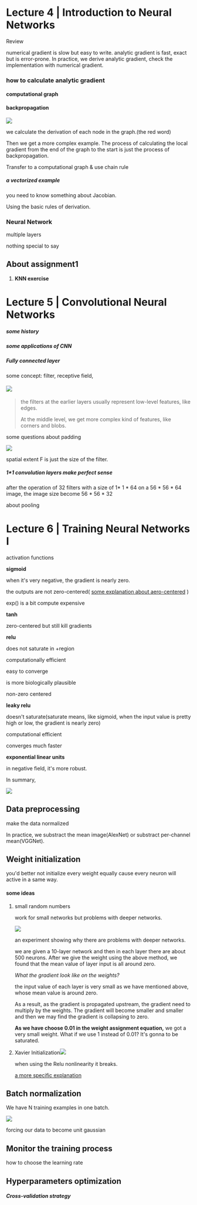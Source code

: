 # Lecture 4 | Introduction to Neural Networks

Review

numerical gradient is slow but easy to write. analytic gradient is fast, exact but is error-prone. In practice, we derive analytic gradient, check the implementation with numerical gradient.

### how to calculate analytic gradient

#### computational graph

#### backpropagation

![](https://i.loli.net/2021/05/09/Gz4rRA8SUIjkBD1.png)

we calculate the derivation of each node in the graph.(the red word) 

Then we get a more complex example. The process of calculating the local gradient from the end of the graph to the start is just the process of backpropagation.

Transfer to a computational graph & use chain rule

##### a vectorized example

you need to know something about Jacobian. 

Using the basic rules of derivation.

### Neural Network

multiple layers

nothing special to say

## About assignment1

1. **KNN exercise**

   

# Lecture 5 | Convolutional Neural Networks

##### some history 

##### some applications of CNN

##### Fully connected layer

some concept: filter, receptive field, 

#### ![](https://i.loli.net/2021/05/10/wqrMvzRm8GO6ZxX.png)

> the filters at the earlier layers usually represent low-level features, like edges.
>
> At the middle level, we get more complex kind of features, like corners and blobs.

some questions about padding

![](https://i.loli.net/2021/05/10/dsvHBhqM1mJanGO.png)

spatial extent F is just the size of the filter.

##### 1*1 convolution layers make perfect sense

after the operation of 32 filters with a size of 1* 1 * 64 on a 56 * 56 * 64 image, the image size become 56 * 56 * 32

about pooling

# Lecture 6 | Training Neural Networks I

activation functions

**sigmoid**

when it's very negative, the gradient is nearly zero.

the outputs are not zero-centered( [some explanation about aero-centered](https://blog.csdn.net/weixin_43835911/article/details/89294613) )

exp() is a bit compute expensive

**tanh**

zero-centered but still kill gradients

**relu**

does not saturate in +region

computationally efficient

easy to converge

is more biologically plausible

non-zero centered

**leaky relu**

doesn't saturate(saturate means, like sigmoid, when the input value is pretty high or low, the gradient is nearly zero)

computational efficient

converges much faster

**exponential linear units**

in negative field, it's more robust.

In summary,

![](https://i.loli.net/2021/05/10/qmDdLXeBVZ8jhix.png) 

## Data preprocessing

make the data normalized

In practice, we substract the mean image(AlexNet) or substract per-channel mean(VGGNet).

## Weight initialization

you'd better not initialize every weight equally cause every neuron will active in a same way.

#### some ideas

1. small random numbers

   work for small networks but problems with deeper networks.

   ![](https://i.loli.net/2021/05/10/nq13NuxQ76v9mfs.png)

   an experiment showing why there are problems with deeper networks.

   we are given a 10-layer network and then in each layer there are about 500 neurons. After we give the weight using the above method, we found that the mean value of  layer input is all around zero. 

   *What the gradient look like on the weights?*

   the input value of each layer is very small as we have mentioned above, whose mean value is around zero.

   As a result, as the gradient is propagated upstream, the gradient need to multiply by the weights. The gradient will become smaller and smaller and then we may find the gradient is collapsing to zero.

   **As we have choose 0.01 in the weight assignment equation,** we got a very small weight. What if we use 1 instead of 0.01?
   It's gonna to be saturated.

2. Xavier Initialization![](https://i.loli.net/2021/05/10/8iKt7kpRXWJ1jsA.png)

   when using the Relu nonlinearity it breaks.

   [a more specific explanation](https://blog.csdn.net/weixin_36670529/article/details/104336598)

## Batch normalization

We have N training examples in one batch.

![](https://i.loli.net/2021/05/10/JdFKt3zQBw29C1v.png)

forcing our data to become unit gaussian

## Monitor the training process

how to choose the learning rate

## Hyperparameters optimization

##### Cross-validation strategy

